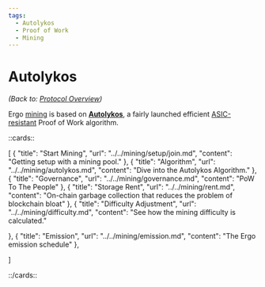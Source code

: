 ```yaml
---
tags:
  - Autolykos
  - Proof of Work
  - Mining
---
```


# Autolykos

*(Back to: [Protocol Overview](protocol-overview.md))*

Ergo [mining](mining-overview.md) is based on **[Autolykos](autolykos.md)**, a fairly launched efficient [ASIC-resistant](asic.md) Proof of Work algorithm.

::cards::

[
  {
    "title": "Start Mining",
    "url": "../../mining/setup/join.md",
    "content": "Getting setup with a mining pool."
  },
  {
    "title": "Algorithm",
    "url": "../../mining/autolykos.md",
    "content": "Dive into the Autolykos Algorithm."
  },
  {
    "title": "Governance",
    "url": "../../mining/governance.md",
    "content": "PoW To The People"
  },
  {
    "title": "Storage Rent",
    "url": "../../mining/rent.md",
    "content": "On-chain garbage collection that reduces the problem of blockchain bloat"
  },
  {
    "title": "Difficulty Adjustment",
    "url": "../../mining/difficulty.md",
    "content": "See how the mining difficulty is calculated."

  },
  {
    "title": "Emission",
    "url": "../../mining/emission.md",
    "content": "The Ergo emission schedule"
  },

]

::/cards::
